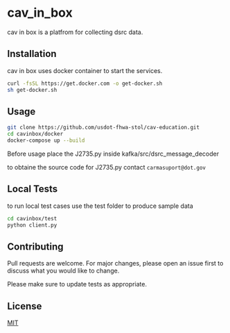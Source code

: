 # cav_in_box

cav in box is a platfrom for collecting dsrc data.

## Installation

cav in box uses docker container to start the services.

```bash
curl -fsSL https://get.docker.com -o get-docker.sh
sh get-docker.sh
```

## Usage

```bash
git clone https://github.com/usdot-fhwa-stol/cav-education.git
cd cavinbox/docker
docker-compose up --build
```

Before usage place the J2735.py inside kafka/src/dsrc_message_decoder

to obtaine the source code for J2735.py contact `carmasuport@dot.gov`

## Local Tests

to run local test cases use the test folder to produce sample data
```bash
cd cavinbox/test
python client.py
```

## Contributing
Pull requests are welcome. For major changes, please open an issue first to discuss what you would like to change.

Please make sure to update tests as appropriate.

## License
[MIT](https://choosealicense.com/licenses/mit/)